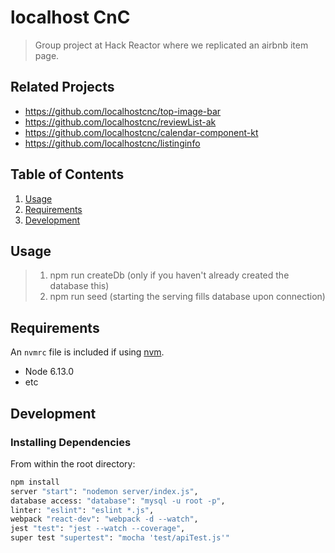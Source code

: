 # localhost CnC

> Group project at Hack Reactor where we replicated an airbnb item page.

## Related Projects

- https://github.com/localhostcnc/top-image-bar
- https://github.com/localhostcnc/reviewList-ak
- https://github.com/localhostcnc/calendar-component-kt
- https://github.com/localhostcnc/listinginfo

## Table of Contents

1. [Usage](#Usage)
1. [Requirements](#requirements)
1. [Development](#development)

## Usage

> 1. npm run createDb (only if you haven't already created the database this)
> 2. npm run seed (starting the serving fills database upon connection)

## Requirements

An `nvmrc` file is included if using [nvm](https://github.com/creationix/nvm).

- Node 6.13.0
- etc

## Development

### Installing Dependencies

From within the root directory:

```sh
npm install
server "start": "nodemon server/index.js",
database access: "database": "mysql -u root -p",
linter: "eslint": "eslint *.js",
webpack "react-dev": "webpack -d --watch",
jest "test": "jest --watch --coverage",
super test "supertest": "mocha 'test/apiTest.js'"
```

